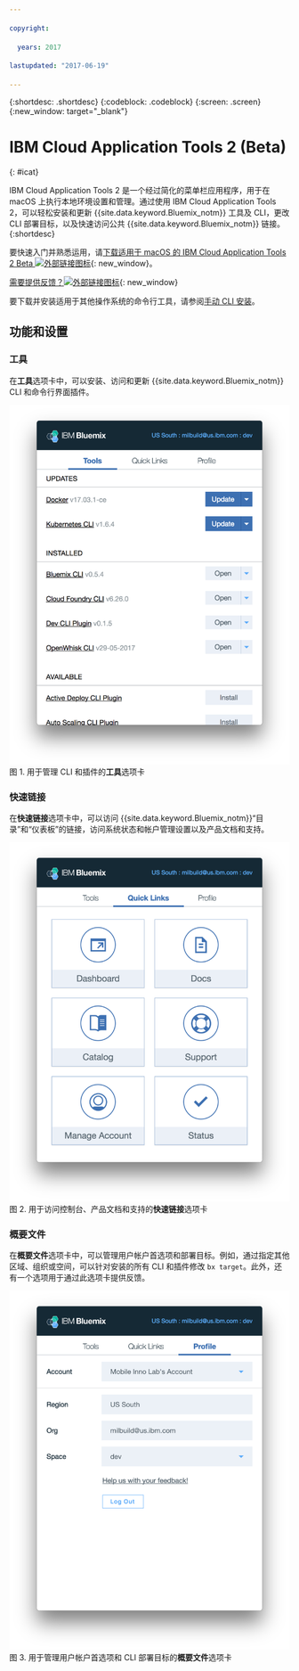 ```yaml
---

copyright:

  years: 2017

lastupdated: "2017-06-19"

---
```


{:shortdesc: .shortdesc}
{:codeblock: .codeblock}
{:screen: .screen}
{:new_window: target="_blank"}

# IBM Cloud Application Tools 2 (Beta)
{: #icat}

IBM Cloud Application Tools 2 是一个经过简化的菜单栏应用程序，用于在 macOS 上执行本地环境设置和管理。通过使用 IBM Cloud Application Tools 2，可以轻松安装和更新 {{site.data.keyword.Bluemix_notm}} 工具及 CLI，更改 CLI 部署目标，以及快速访问公共 {{site.data.keyword.Bluemix_notm}} 链接。
{:shortdesc}

要快速入门并熟悉运用，请[下载适用于 macOS 的 IBM Cloud Application Tools 2 Beta ![外部链接图标](../icons/launch-glyph.svg)](http://ibm.biz/icat-2-download){: new_window}。 

[需要提供反馈？![外部链接图标](../icons/launch-glyph.svg)](http://ibm.biz/icat-2-feedback){: new_window}

要下载并安装适用于其他操作系统的命令行工具，请参阅[手动 CLI 安装](/docs/cli/index.html)。

## 功能和设置

### 工具

在**工具**选项卡中，可以安装、访问和更新 {{site.data.keyword.Bluemix_notm}} CLI 和命令行界面插件。 

![**工具**选项卡的截屏。](icat_tools.png "用于管理 CLI 和插件的“工具”选项卡") <br> 图 1. 用于管理 CLI 和插件的**工具**选项卡

### 快速链接

在**快速链接**选项卡中，可以访问 {{site.data.keyword.Bluemix_notm}}“目录”和“仪表板”的链接，访问系统状态和帐户管理设置以及产品文档和支持。 

![**快速链接**选项卡的截屏。](icat_quicklinks.png "用于访问控制台设置、产品文档和支持的“快速链接”选项卡") <br> 图 2. 用于访问控制台、产品文档和支持的**快速链接**选项卡

### 概要文件

在**概要文件**选项卡中，可以管理用户帐户首选项和部署目标。例如，通过指定其他区域、组织或空间，可以针对安装的所有 CLI 和插件修改 `bx target`。此外，还有一个选项用于通过此选项卡提供反馈。 

![**概要文件**选项卡的截屏。](icat_profile.png "用于用户概要文件设置的“概要文件”选项卡") <br> 图 3. 用于管理用户帐户首选项和 CLI 部署目标的**概要文件**选项卡

















